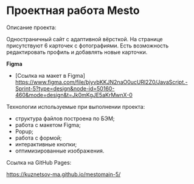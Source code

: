 # Проектная работа Mesto

Описание проекта:

Одностраничный сайт с адаптивной вёрсткой. На странице присутствуют 6 карточек с фотографиями. Есть возможность редактировать профиль и
добавлять новые карточки.

**Figma**

* [Ссылка на макет в Figma] https://www.figma.com/file/bjyvbKKJN2naO0ucURl2Z0/JavaScript.-Sprint-5?type=design&node-id=50160-460&mode=design&t=Jk0mKgJE5aKrMwnX-0

Технологии используемые при выполнении проекта:

- структура файлов построена по БЭМ;
- работа с макетом Figma;
- Popup;
- работа с формой;
- интерактивные кнопки;
- оптимизированные изображения.

Ссылка на GitHub Pages:

https://kuznetsov-ma.github.io/mestomain-5/

